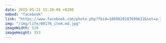 ```yaml
---
date: 2015-05-21 15:20:09 +0200
embed: "facebook"
link: "https://www.facebook.com/photo.php?fbid=1089828107699622&set=a.362774097071697.110035.100000173280073&type=3"
img: "/img/life/00176_item.md.jpg"
imageWidth: 530
imageHeight: 353
---
```

